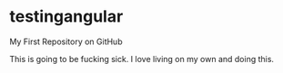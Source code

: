 # testingangular
My First Repository on GitHub

This is going to be fucking sick. I love living on my own and doing this. 
